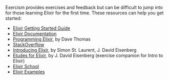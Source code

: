 Exercism provides exercises and feedback but can be difficult to jump into for those learning Elixir for the first time. These resources can help you get started:

* [Elixir Getting Started Guide](http://elixir-lang.org/getting-started/introduction.html)
* [Elixir Documentation](http://elixir-lang.org/docs/stable/elixir/)
* [Programming Elixir](http://pragprog.com/book/elixir/programming-elixir), by Dave Thomas
* [StackOverflow](http://stackoverflow.com/questions/tagged/elixir)
* [Introducing Elixir](http://shop.oreilly.com/product/0636920030584.do), by Simon St. Laurent, J. David Eisenberg
* [Etudes for Elixir](http://chimera.labs.oreilly.com/books/1234000001642), by J. David Eisenberg (exercise companion for Intro to Elixir)
* [Elixir School](https://elixirschool.com)
* [Elixir Examples](https://elixir-examples.github.io/)
